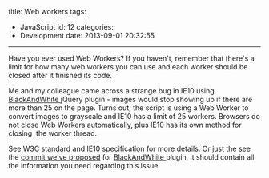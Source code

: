 title: Web workers
tags:
  - JavaScript
id: 12
categories:
  - Development
date: 2013-09-01 20:32:55
---

Have you ever used Web Workers? If you haven't, remember that there's a limit for how many web workers you can use and each worker should be closed after it finished its code.

Me and my colleague came across a strange bug in IE10 using [BlackAndWhite ](https://github.com/GianlucaGuarini/jQuery.BlackAndWhite)jQuery plugin - images would stop showing up if there are more than 25 on the page. Turns out, the script is using a Web Worker to convert images to grayscale and IE10 has a limit of 25 workers. Browsers do not close Web Workers automatically, plus IE10 has its own method for closing  the worker thread.

See[ W3C standard](http://www.w3.org/TR/workers/#dedicated-workers-and-the-worker-interface) and [IE10 specification](http://msdn.microsoft.com/en-us/library/ie/hh673568(v=vs.85).aspx) for more details. Or just the see the [commit we've proposed](https://github.com/mbardauskas/jQuery.BlackAndWhite/commit/50df583176fc01e0ecbb0478c33318c14b4b30b4) for [BlackAndWhite ](https://github.com/GianlucaGuarini/jQuery.BlackAndWhite)plugin, it should contain all the information you need regarding this issue.